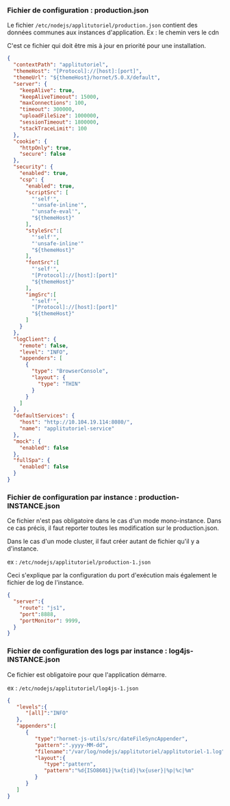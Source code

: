 ### Fichier de configuration : production.json

Le fichier `/etc/nodejs/applitutoriel/production.json` contient des données communes aux instances d'application. Ex : le chemin vers le cdn

C'est ce fichier qui doit être mis à jour en priorité pour une installation.

```json
{
  "contextPath": "applitutoriel",
  "themeHost": "[Protocol]://[host]:[port]",
  "themeUrl": "${themeHost}/hornet/5.0.X/default",
  "server": {
    "keepAlive": true,
    "keepAliveTimeout": 15000,
    "maxConnections": 100,
    "timeout": 300000,
    "uploadFileSize": 1000000,
    "sessionTimeout": 1800000,
    "stackTraceLimit": 100
  },
  "cookie": {
    "httpOnly": true,
    "secure": false
  },
  "security": {
    "enabled": true,
    "csp": {
      "enabled": true,
      "scriptSrc": [
        "'self'",
        "'unsafe-inline'",
        "'unsafe-eval'",
        "${themeHost}"
      ],
      "styleSrc":[
        "'self'",
        "'unsafe-inline'"
        "${themeHost}"
      ],
      "fontSrc":[
        "'self'",
        "[Protocol]://[host]:[port]"
        "${themeHost}"
      ],
      "imgSrc":[
        "'self'",
        "[Protocol]://[host]:[port]"
        "${themeHost}"
      ]
    }
  },
  "logClient": {
    "remote": false,
    "level": "INFO",
    "appenders": [
      {
        "type": "BrowserConsole",
        "layout": {
          "type": "THIN"
        }
      }
    ]
  },
  "defaultServices": {
    "host": "http://10.104.19.114:8080/",
    "name": "applitutoriel-service"
  },
  "mock": {
    "enabled": false
  },
  "fullSpa": {
    "enabled": false
  }
}
```

### Fichier de configuration par instance : production-INSTANCE.json

Ce fichier n'est pas obligatoire dans le cas d'un mode mono-instance. Dans ce cas précis, il faut reporter toutes les modification sur le production.json. 

Dans le cas d'un mode cluster, il faut créer autant de fichier qu'il y a d'instance. 

ex : `/etc/nodejs/applitutoriel/production-1.json`

Ceci s'explique par la configuration du port d'exécution mais également le fichier de log de l'instance.

```json 
{
  "server":{
    "route": "js1",
    "port":8888,
    "portMonitor": 9999,
  }
}
```

### Fichier de configuration des logs par instance : log4js-INSTANCE.json

Ce fichier est obligatoire pour que l'application démarre. 

ex : `/etc/nodejs/applitutoriel/log4js-1.json`

```json 
{
   "levels":{
      "[all]":"INFO"
   },
   "appenders":[
      {
         "type":"hornet-js-utils/src/dateFileSyncAppender",
         "pattern":".yyyy-MM-dd",
         "filename":"/var/log/nodejs/applitutoriel/applitutoriel-1.log",
         "layout":{
            "type":"pattern",
            "pattern":"%d{ISO8601}|%x{tid}|%x{user}|%p|%c|%m"
         }
      }
   ]
}
```
